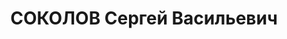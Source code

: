 ---
title: СОКОЛОВ Сергей Васильевич
description: "1891 р. н., м. Клінци Брянської обл. (Росія), росіянин, освіта середня,\
  \ Сумська обл., м. Буринь Буриньського р-ну, головний механік цукрокомбінату \n\
  \  Арешт 21.09.1937. Військовою колегією Верховного Суду СРСР 22.12.1937 за ст.ст.\
  \ 54-7, 54-8, 54-11 КК УСРР засуджений до ВМП. Розстріляний 23.12.1937 у м. Київ\
  \ \n  Реабілітований 26.07.1957 Верховним Судом СРСР."
---